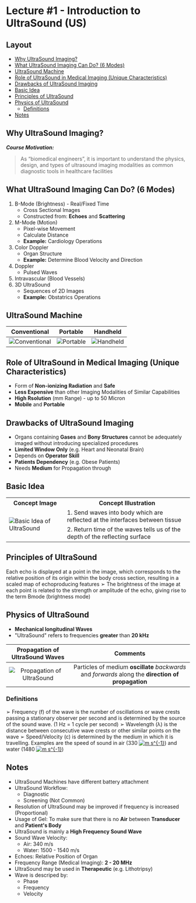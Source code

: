 # Lecture #1 - Introduction to UltraSound (US)

## Layout
* <a href="#A"> Why UltraSound Imaging? </a>
* <a href="#B"> What UltraSound Imaging Can Do? (6 Modes) </a>
* <a href="#C"> UltraSound Machine </a>
* <a href="#D"> Role of UltraSound in Medical Imaging (Unique Characteristics) </a>
* <a href="#E"> Drawbacks of UltraSound Imaging </a>
* <a href="#F"> Basic Idea </a>
* <a href="#G"> Principles of UltraSound </a>
* <a href="#H"> Physics of UltraSound </a>
  * <a href="#"> Definitions </a>
* <a href="#"> Notes </a>

<h2 id="A"> Why UltraSound Imaging? </h2>

***Course Motivation:***
> As “biomedical engineers”, it is important to understand the physics, design, and types of ultrasound imaging modalities as common diagnostic tools in healthcare facilities

<h2 id="B"> What UltraSound Imaging Can Do? (6 Modes) </h2>

1. B-Mode (Brightness) - Real/Fixed Time
   * Cross Sectional Images
   * Constructed from: **Echoes** and **Scattering**
2. M-Mode (Motion)
   * Pixel-wise Movement
   * Calculate Distance
   * **Example:** Cardiology Operations
3. Color Doppler
   * Organ Structure
   * **Example:** Determine Blood Velocity and Direction
4. Doppler
   * Pulsed Waves
5. Intravascular (Blood Vessels)
6. 3D UltraSound
   * Sequences of 2D Images
   * **Example:** Obstatrics Operations

<h2 id="C"> UltraSound Machine </h2>

Conventional | Portable | Handheld |
:-----------:|:--------:|:--------:|
![Conventional](https://github.com/mostafa20223/SBME-4th-Year-2nd-Term-/blob/main/Equipment/Dr-Ehab/imgs/Lec1/Conventional.png) | ![Portable](https://github.com/mostafa20223/SBME-4th-Year-2nd-Term-/blob/main/Equipment/Dr-Ehab/imgs/Lec1/Portable.png) | ![Handheld](https://github.com/mostafa20223/SBME-4th-Year-2nd-Term-/blob/main/Equipment/Dr-Ehab/imgs/Lec1/Handheld.png) |

<h2 id="D"> Role of UltraSound in Medical Imaging (Unique Characteristics) </h2>

* Form of **Non-ionizing Radiation** and **Safe**
* **Less Expensive** than other Imaging Modalities of Similar Capabilities
* **High Rsolution** (mm Range) - up to 50 Micron
* **Mobile** and **Portable**

<h2 id="E"> Drawbacks of UltraSound Imaging </h2>

* Organs containing **Gases** and **Bony Structures** cannot be adequately imaged without introducing specialized procedures
* **Limited Window Only** (e.g. Heart and Neonatal Brain)
* Depends on **Operator Skill**
* **Patients Dependency** (e.g. Obese Patients)
* Needs **Medium** for Propagation through

<h2 id="F"> Basic Idea </h2>

<table>
    <th> Concept Image</th>
    <th> Concept Illustration</th>
    <tr>
        <td rowspan=2> <img src="https://github.com/mostafa20223/SBME-4th-Year-2nd-Term-/blob/main/Equipment/Dr-Ehab/imgs/Lec1/Basic.png" alt="Basic Idea of UltraSound"/> </td>
        <td> 1. Send waves into body which are reflected at the interfaces between tissue </td>
    </tr>
    <tr>
        <td> 2. Return time of the waves tells us of the depth of the reflecting surface </td>
    </tr>
</table>

<h2 id="G"> Principles of UltraSound </h2>

Each echo is displayed at a point in the image, which corresponds to the relative position of its origin within the body cross section, resulting in a scaled map of echoproducing features
➢ The brightness of the image at each point is related to the strength or amplitude of the echo, giving rise to the term Bmode (brightness mode)

<h2 id="H"> Physics of UltraSound </h2>

* **Mechanical longitudinal Waves**
* "UltraSound" refers to frequencies **greater** than **20 kHz**

Propagation of UltraSound Waves | Comments |
:------------------------------:|:--------:|
![Propagation of UltraSound](https://github.com/mostafa20223/SBME-4th-Year-2nd-Term-/blob/main/Equipment/Dr-Ehab/imgs/Lec1/Propagation.png) | Particles of medium **oscillate** *backwards* and *forwards* along the **direction of propagation** |

<h3 id=""> Definitions </h3>

➢ Frequency (f) of the wave is the number of oscillations or wave crests passing a stationary observer per second and is determined by the source of the sound wave. (1 Hz = 1 cycle per second)
➢ Wavelength (λ) is the distance between consecutive wave crests or other similar points on the wave
➢ Speed/Velocity (c) is determined by the medium in which it is travelling. Examples are the speed of sound in air (330 <a href="https://www.codecogs.com/eqnedit.php?latex=m&space;s^{-1}" target="_blank"><img src="https://latex.codecogs.com/gif.latex?m&space;s^{-1}" title="m s^{-1}" /></a>) and water (1480 <a href="https://www.codecogs.com/eqnedit.php?latex=m&space;s^{-1}" target="_blank"><img src="https://latex.codecogs.com/gif.latex?m&space;s^{-1}" title="m s^{-1}" /></a>)


<h2 id=""> Notes </h2>

* UltraSound Machines have different battery attachment
* UltraSound Workflow:
  * Diagnostic
  * Screening (Not Common)
* Resolution of UltraSound may be improved if frequency is increased (Proportional)
* Usage of Gel: To make sure that there is no **Air** between **Transducer** and **Patient's Body**
* UltraSound is mainly a **High Frequency Sound Wave**
* Sound Wave Velocity:
  * Air: 340 m/s
  * Water: 1500 - 1540 m/s
* Echoes: Relative Position of Organ
* Frequency Range (Medical Imaging): **2 - 20 MHz**
* UltraSound may be used in **Therapeutic** (e.g. Lithotripsy)
* Wave is descriped by:
  * Phase
  * Frequency
  * Velocity
